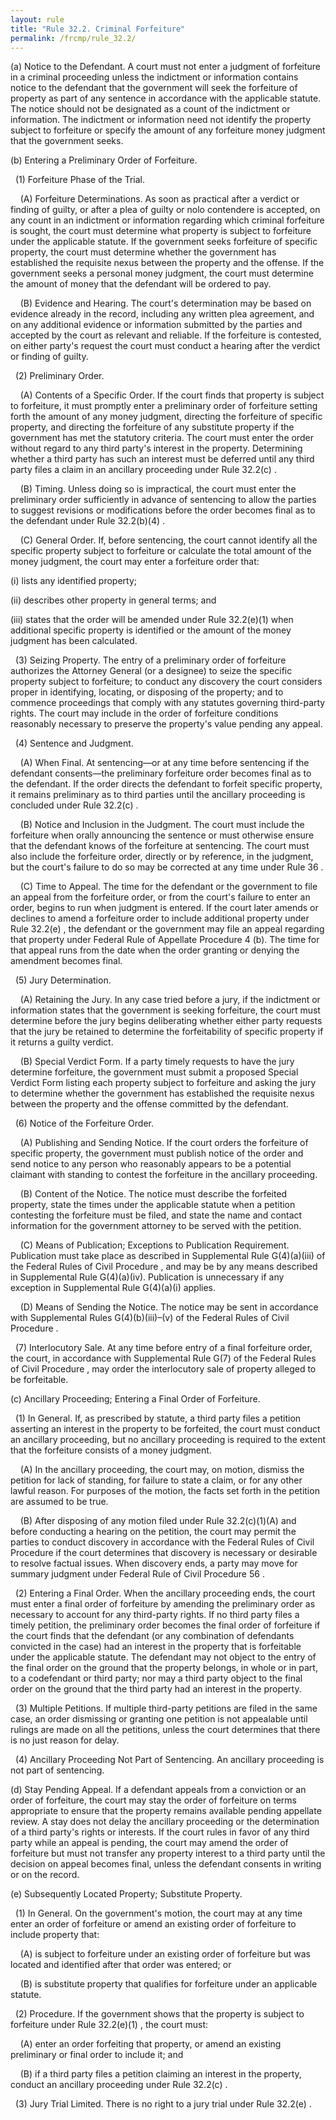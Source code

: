 ```yaml
---
layout: rule
title: "Rule 32.2. Criminal Forfeiture"
permalink: /frcmp/rule_32.2/
---
```


(a) Notice to the Defendant. A court must not enter a judgment of forfeiture in a criminal proceeding unless the indictment or information contains notice to the defendant that the government will seek the forfeiture of property as part of any sentence in accordance with the applicable statute. The notice should not be designated as a count of the indictment or information. The indictment or information need not identify the property subject to forfeiture or specify the amount of any forfeiture money judgment that the government seeks.


(b) Entering a Preliminary Order of Forfeiture.


&nbsp;&nbsp;(1) Forfeiture Phase of the Trial.


&nbsp;&nbsp;&nbsp;&nbsp;(A) Forfeiture Determinations. As soon as practical after a verdict or finding of guilty, or after a plea of guilty or nolo contendere is accepted, on any count in an indictment or information regarding which criminal forfeiture is sought, the court must determine what property is subject to forfeiture under the applicable statute. If the government seeks forfeiture of specific property, the court must determine whether the government has established the requisite nexus between the property and the offense. If the government seeks a personal money judgment, the court must determine the amount of money that the defendant will be ordered to pay.


&nbsp;&nbsp;&nbsp;&nbsp;(B) Evidence and Hearing. The court's determination may be based on evidence already in the record, including any written plea agreement, and on any additional evidence or information submitted by the parties and accepted by the court as relevant and reliable. If the forfeiture is contested, on either party's request the court must conduct a hearing after the verdict or finding of guilty.


&nbsp;&nbsp;(2) Preliminary Order.


&nbsp;&nbsp;&nbsp;&nbsp;(A) Contents of a Specific Order. If the court finds that property is subject to forfeiture, it must promptly enter a preliminary order of forfeiture setting forth the amount of any money judgment, directing the forfeiture of specific property, and directing the forfeiture of any substitute property if the government has met the statutory criteria. The court must enter the order without regard to any third party's interest in the property. Determining whether a third party has such an interest must be deferred until any third party files a claim in an ancillary proceeding under Rule 32.2(c) .


&nbsp;&nbsp;&nbsp;&nbsp;(B) Timing. Unless doing so is impractical, the court must enter the preliminary order sufficiently in advance of sentencing to allow the parties to suggest revisions or modifications before the order becomes final as to the defendant under Rule 32.2(b)(4) .


&nbsp;&nbsp;&nbsp;&nbsp;(C) General Order. If, before sentencing, the court cannot identify all the specific property subject to forfeiture or calculate the total amount of the money judgment, the court may enter a forfeiture order that:


(i) lists any identified property;


(ii) describes other property in general terms; and


(iii) states that the order will be amended under Rule 32.2(e)(1) when additional specific property is identified or the amount of the money judgment has been calculated.


&nbsp;&nbsp;(3) Seizing Property. The entry of a preliminary order of forfeiture authorizes the Attorney General (or a designee) to seize the specific property subject to forfeiture; to conduct any discovery the court considers proper in identifying, locating, or disposing of the property; and to commence proceedings that comply with any statutes governing third-party rights. The court may include in the order of forfeiture conditions reasonably necessary to preserve the property's value pending any appeal.


&nbsp;&nbsp;(4) Sentence and Judgment.


&nbsp;&nbsp;&nbsp;&nbsp;(A) When Final. At sentencing—or at any time before sentencing if the defendant consents—the preliminary forfeiture order becomes final as to the defendant. If the order directs the defendant to forfeit specific property, it remains preliminary as to third parties until the ancillary proceeding is concluded under Rule 32.2(c) .


&nbsp;&nbsp;&nbsp;&nbsp;(B) Notice and Inclusion in the Judgment. The court must include the forfeiture when orally announcing the sentence or must otherwise ensure that the defendant knows of the forfeiture at sentencing. The court must also include the forfeiture order, directly or by reference, in the judgment, but the court's failure to do so may be corrected at any time under Rule 36 .


&nbsp;&nbsp;&nbsp;&nbsp;(C) Time to Appeal. The time for the defendant or the government to file an appeal from the forfeiture order, or from the court's failure to enter an order, begins to run when judgment is entered. If the court later amends or declines to amend a forfeiture order to include additional property under Rule 32.2(e) , the defendant or the government may file an appeal regarding that property under Federal Rule of Appellate Procedure 4 (b). The time for that appeal runs from the date when the order granting or denying the amendment becomes final.


&nbsp;&nbsp;(5) Jury Determination.


&nbsp;&nbsp;&nbsp;&nbsp;(A) Retaining the Jury. In any case tried before a jury, if the indictment or information states that the government is seeking forfeiture, the court must determine before the jury begins deliberating whether either party requests that the jury be retained to determine the forfeitability of specific property if it returns a guilty verdict.


&nbsp;&nbsp;&nbsp;&nbsp;(B) Special Verdict Form. If a party timely requests to have the jury determine forfeiture, the government must submit a proposed Special Verdict Form listing each property subject to forfeiture and asking the jury to determine whether the government has established the requisite nexus between the property and the offense committed by the defendant.


&nbsp;&nbsp;(6) Notice of the Forfeiture Order.


&nbsp;&nbsp;&nbsp;&nbsp;(A) Publishing and Sending Notice. If the court orders the forfeiture of specific property, the government must publish notice of the order and send notice to any person who reasonably appears to be a potential claimant with standing to contest the forfeiture in the ancillary proceeding.


&nbsp;&nbsp;&nbsp;&nbsp;(B) Content of the Notice. The notice must describe the forfeited property, state the times under the applicable statute when a petition contesting the forfeiture must be filed, and state the name and contact information for the government attorney to be served with the petition.


&nbsp;&nbsp;&nbsp;&nbsp;(C) Means of Publication; Exceptions to Publication Requirement. Publication must take place as described in Supplemental Rule G(4)(a)(iii) of the Federal Rules of Civil Procedure , and may be by any means described in Supplemental Rule G(4)(a)(iv). Publication is unnecessary if any exception in Supplemental Rule G(4)(a)(i) applies.


&nbsp;&nbsp;&nbsp;&nbsp;(D) Means of Sending the Notice. The notice may be sent in accordance with Supplemental Rules G(4)(b)(iii)–(v) of the Federal Rules of Civil Procedure .


&nbsp;&nbsp;(7) Interlocutory Sale. At any time before entry of a final forfeiture order, the court, in accordance with Supplemental Rule G(7) of the Federal Rules of Civil Procedure , may order the interlocutory sale of property alleged to be forfeitable.


(c) Ancillary Proceeding; Entering a Final Order of Forfeiture.


&nbsp;&nbsp;(1) In General. If, as prescribed by statute, a third party files a petition asserting an interest in the property to be forfeited, the court must conduct an ancillary proceeding, but no ancillary proceeding is required to the extent that the forfeiture consists of a money judgment.


&nbsp;&nbsp;&nbsp;&nbsp;(A) In the ancillary proceeding, the court may, on motion, dismiss the petition for lack of standing, for failure to state a claim, or for any other lawful reason. For purposes of the motion, the facts set forth in the petition are assumed to be true.


&nbsp;&nbsp;&nbsp;&nbsp;(B) After disposing of any motion filed under Rule 32.2(c)(1)(A) and before conducting a hearing on the petition, the court may permit the parties to conduct discovery in accordance with the Federal Rules of Civil Procedure if the court determines that discovery is necessary or desirable to resolve factual issues. When discovery ends, a party may move for summary judgment under Federal Rule of Civil Procedure 56 .


&nbsp;&nbsp;(2) Entering a Final Order. When the ancillary proceeding ends, the court must enter a final order of forfeiture by amending the preliminary order as necessary to account for any third-party rights. If no third party files a timely petition, the preliminary order becomes the final order of forfeiture if the court finds that the defendant (or any combination of defendants convicted in the case) had an interest in the property that is forfeitable under the applicable statute. The defendant may not object to the entry of the final order on the ground that the property belongs, in whole or in part, to a codefendant or third party; nor may a third party object to the final order on the ground that the third party had an interest in the property.


&nbsp;&nbsp;(3) Multiple Petitions. If multiple third-party petitions are filed in the same case, an order dismissing or granting one petition is not appealable until rulings are made on all the petitions, unless the court determines that there is no just reason for delay.


&nbsp;&nbsp;(4) Ancillary Proceeding Not Part of Sentencing. An ancillary proceeding is not part of sentencing.


(d) Stay Pending Appeal. If a defendant appeals from a conviction or an order of forfeiture, the court may stay the order of forfeiture on terms appropriate to ensure that the property remains available pending appellate review. A stay does not delay the ancillary proceeding or the determination of a third party's rights or interests. If the court rules in favor of any third party while an appeal is pending, the court may amend the order of forfeiture but must not transfer any property interest to a third party until the decision on appeal becomes final, unless the defendant consents in writing or on the record.


(e) Subsequently Located Property; Substitute Property.


&nbsp;&nbsp;(1) In General. On the government's motion, the court may at any time enter an order of forfeiture or amend an existing order of forfeiture to include property that:


&nbsp;&nbsp;&nbsp;&nbsp;(A) is subject to forfeiture under an existing order of forfeiture but was located and identified after that order was entered; or


&nbsp;&nbsp;&nbsp;&nbsp;(B) is substitute property that qualifies for forfeiture under an applicable statute.


&nbsp;&nbsp;(2) Procedure. If the government shows that the property is subject to forfeiture under Rule 32.2(e)(1) , the court must:


&nbsp;&nbsp;&nbsp;&nbsp;(A) enter an order forfeiting that property, or amend an existing preliminary or final order to include it; and


&nbsp;&nbsp;&nbsp;&nbsp;(B) if a third party files a petition claiming an interest in the property, conduct an ancillary proceeding under Rule 32.2(c) .


&nbsp;&nbsp;(3) Jury Trial Limited. There is no right to a jury trial under Rule 32.2(e) .